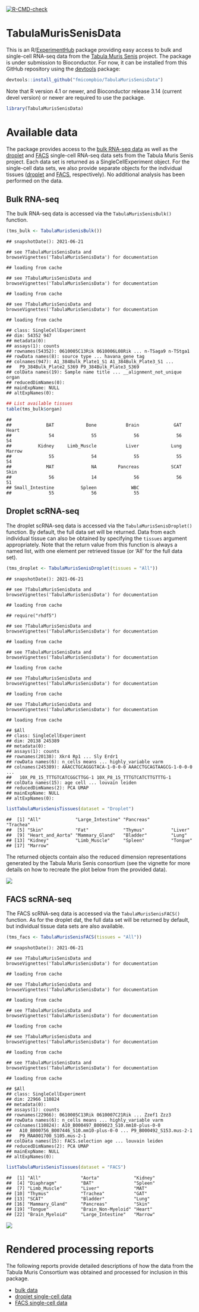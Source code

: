 <!-- badges: start -->

[![R-CMD-check](https://github.com/fmicompbio/TabulaMurisSenisData/workflows/R-CMD-check/badge.svg)](https://github.com/fmicompbio/TabulaMurisSenisData/actions)
<!-- badges: end -->

# TabulaMurisSenisData

This is an
R/[ExperimentHub](https://bioconductor.org/packages/release/bioc/html/ExperimentHub.html)
package providing easy access to bulk and single-cell RNA-seq data from
the [Tabula Muris Senis](https://tabula-muris-senis.ds.czbiohub.org/)
project. The package is under submission to Bioconductor. For now, it
can be installed from this GitHub repository using the
[devtools](https://cran.r-project.org/package=devtools) package:

``` r
devtools::install_github("fmicompbio/TabulaMurisSenisData")
```

Note that R version 4.1 or newer, and Bioconductor release 3.14 (current
devel version) or newer are required to use the package.

``` r
library(TabulaMurisSenisData)
```

# Available data

The package provides access to the [bulk RNA-seq
data](https://www.ncbi.nlm.nih.gov/geo/query/acc.cgi?acc=GSE132040) as
well as the
[droplet](https://figshare.com/articles/dataset/Processed_files_to_use_with_scanpy_/8273102?file=23938934)
and
[FACS](https://figshare.com/articles/dataset/Processed_files_to_use_with_scanpy_/8273102?file=23937842)
single-cell RNA-seq data sets from the Tabula Muris Senis project. Each
data set is returned as a SingleCellExperiment object. For the
single-cell data sets, we also provide separate objects for the
individual tissues
([droplet](https://figshare.com/articles/dataset/Tabula_Muris_Senis_Data_Objects/12654728)
and
[FACS](https://figshare.com/articles/dataset/Tabula_Muris_Senis_Data_Objects/12654728),
respectively). No additional analysis has been performed on the data.

## Bulk RNA-seq

The bulk RNA-seq data is accessed via the `TabulaMurisSenisBulk()`
function.

``` r
(tms_bulk <- TabulaMurisSenisBulk())
```

    ## snapshotDate(): 2021-06-21

    ## see ?TabulaMurisSenisData and browseVignettes('TabulaMurisSenisData') for documentation

    ## loading from cache

    ## see ?TabulaMurisSenisData and browseVignettes('TabulaMurisSenisData') for documentation

    ## loading from cache

    ## see ?TabulaMurisSenisData and browseVignettes('TabulaMurisSenisData') for documentation

    ## loading from cache

    ## class: SingleCellExperiment 
    ## dim: 54352 947 
    ## metadata(0):
    ## assays(1): counts
    ## rownames(54352): 0610005C13Rik 0610006L08Rik ... n-TSaga9 n-TStga1
    ## rowData names(8): source type ... havana_gene tag
    ## colnames(947): A1_384Bulk_Plate1_S1 A1_384Bulk_Plate3_S1 ...
    ##   P9_384Bulk_Plate2_S369 P9_384Bulk_Plate3_S369
    ## colData names(19): Sample name title ... __alignment_not_unique organ
    ## reducedDimNames(0):
    ## mainExpName: NULL
    ## altExpNames(0):

``` r
## List available tissues
table(tms_bulk$organ)
```

    ## 
    ##             BAT            Bone           Brain             GAT           Heart 
    ##              54              55              56              56              54 
    ##          Kidney     Limb_Muscle           Liver            Lung          Marrow 
    ##              55              54              55              55              54 
    ##             MAT              NA        Pancreas            SCAT            Skin 
    ##              56              14              56              56              51 
    ## Small_Intestine          Spleen             WBC 
    ##              55              56              55

## Droplet scRNA-seq

The droplet scRNA-seq data is accessed via the
`TabulaMurisSenisDroplet()` function. By default, the full data set will
be returned. Data from each individual tissue can also be obtained by
specifying the `tissues` argument appropriately. Note that the return
value from this function is always a named list, with one element per
retrieved tissue (or ‘All’ for the full data set).

``` r
(tms_droplet <- TabulaMurisSenisDroplet(tissues = "All"))
```

    ## snapshotDate(): 2021-06-21

    ## see ?TabulaMurisSenisData and browseVignettes('TabulaMurisSenisData') for documentation

    ## loading from cache

    ## require("rhdf5")

    ## see ?TabulaMurisSenisData and browseVignettes('TabulaMurisSenisData') for documentation

    ## loading from cache

    ## see ?TabulaMurisSenisData and browseVignettes('TabulaMurisSenisData') for documentation

    ## loading from cache

    ## see ?TabulaMurisSenisData and browseVignettes('TabulaMurisSenisData') for documentation

    ## loading from cache

    ## see ?TabulaMurisSenisData and browseVignettes('TabulaMurisSenisData') for documentation

    ## loading from cache

    ## $All
    ## class: SingleCellExperiment 
    ## dim: 20138 245389 
    ## metadata(0):
    ## assays(1): counts
    ## rownames(20138): Xkr4 Rp1 ... Sly Erdr1
    ## rowData names(6): n_cells means ... highly_variable varm
    ## colnames(245389): AAACCTGCAGGGTACA-1-0-0-0 AAACCTGCAGTAAGCG-1-0-0-0 ...
    ##   10X_P8_15_TTTGTCATCGGCTTGG-1 10X_P8_15_TTTGTCATCTTGTTTG-1
    ## colData names(15): age cell ... louvain leiden
    ## reducedDimNames(2): PCA UMAP
    ## mainExpName: NULL
    ## altExpNames(0):

``` r
listTabulaMurisSenisTissues(dataset = "Droplet")
```

    ##  [1] "All"             "Large_Intestine" "Pancreas"        "Trachea"        
    ##  [5] "Skin"            "Fat"             "Thymus"          "Liver"          
    ##  [9] "Heart_and_Aorta" "Mammary_Gland"   "Bladder"         "Lung"           
    ## [13] "Kidney"          "Limb_Muscle"     "Spleen"          "Tongue"         
    ## [17] "Marrow"

The returned objects contain also the reduced dimension representations
generated by the Tabula Muris Senis consortium (see the vignette for
more details on how to recreate the plot below from the provided data).

![](inst/images/droplet-umap.png)

## FACS scRNA-seq

The FACS scRNA-seq data is accessed via the `TabulaMurisSenisFACS()`
function. As for the droplet dat, the full data set will be returned by
default, but individual tissue data sets are also available.

``` r
(tms_facs <- TabulaMurisSenisFACS(tissues = "All"))
```

    ## snapshotDate(): 2021-06-21

    ## see ?TabulaMurisSenisData and browseVignettes('TabulaMurisSenisData') for documentation

    ## loading from cache

    ## see ?TabulaMurisSenisData and browseVignettes('TabulaMurisSenisData') for documentation

    ## loading from cache

    ## see ?TabulaMurisSenisData and browseVignettes('TabulaMurisSenisData') for documentation

    ## loading from cache

    ## see ?TabulaMurisSenisData and browseVignettes('TabulaMurisSenisData') for documentation

    ## loading from cache

    ## see ?TabulaMurisSenisData and browseVignettes('TabulaMurisSenisData') for documentation

    ## loading from cache

    ## $All
    ## class: SingleCellExperiment 
    ## dim: 22966 110824 
    ## metadata(0):
    ## assays(1): counts
    ## rownames(22966): 0610005C13Rik 0610007C21Rik ... Zzef1 Zzz3
    ## rowData names(6): n_cells means ... highly_variable varm
    ## colnames(110824): A10_B000497_B009023_S10.mm10-plus-0-0
    ##   A10_B000756_B007446_S10.mm10-plus-0-0 ... P9_B000492_S153.mus-2-1
    ##   P9_MAA001700_S105.mus-2-1
    ## colData names(15): FACS.selection age ... louvain leiden
    ## reducedDimNames(2): PCA UMAP
    ## mainExpName: NULL
    ## altExpNames(0):

``` r
listTabulaMurisSenisTissues(dataset = "FACS")
```

    ##  [1] "All"               "Aorta"             "Kidney"           
    ##  [4] "Diaphragm"         "BAT"               "Spleen"           
    ##  [7] "Limb_Muscle"       "Liver"             "MAT"              
    ## [10] "Thymus"            "Trachea"           "GAT"              
    ## [13] "SCAT"              "Bladder"           "Lung"             
    ## [16] "Mammary_Gland"     "Pancreas"          "Skin"             
    ## [19] "Tongue"            "Brain_Non-Myeloid" "Heart"            
    ## [22] "Brain_Myeloid"     "Large_Intestine"   "Marrow"

![](inst/images/facs-umap.png)

# Rendered processing reports

The following reports provide detailed descriptions of how the data from
the Tabula Muris Consortium was obtained and processed for inclusion in
this package.

-   [bulk
    data](https://www.dropbox.com/s/4c8jplihh1nyj4u/make-data-tabula-muris-senis-bulk.html?dl=0)
-   [droplet single-cell
    data](https://www.dropbox.com/s/xckngw1u4aqi3xa/make-data-tabula-muris-senis-droplet.html?dl=0)
-   [FACS single-cell
    data](https://www.dropbox.com/s/gs47snnkstinm2j/make-data-tabula-muris-senis-facs.html?dl=0)
